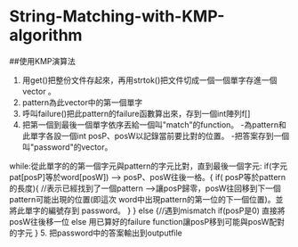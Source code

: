 # String-Matching-with-KMP-algorithm
##使用KMP演算法
1. 用get()把整份文件存起來，再用strtok()把文件切成一個一個單字存進一個vector <string>。
2. pattern為此vector中的第一個單字
3. 呼叫failure()把此pattern的failure函數算出來，存到一個int陣列f[]
4. 把第一個到最後一個單字依序丟給一個叫"match"的function。
-為pattern和此單字各設一個int posP、posW以記錄當前要比對的位置。
-把答案存到一個叫"password"的vector<int>。

while:從此單字的的第一個字元與pattern的字元比對，直到最後一個字元:
	if(字元 pat[posP]等於word[posW]) --> posP、posW往後一格。{
		if( posP等於pattern的長度){  //表示已經找到了一個pattern
		-->讓posP歸零，posW往回移到下一個pattern可能出現的位置(即這次		word中出現pattern的第一位的下一個位置)。並將此單字的編號存到			       password。
		}
	}
	else {//遇到mismatch
		if(posP是0) 直接將posW往後移一位
		else 用已算好的failure function讓posP移到可能與posW配對的字元
	}
5. 把password中的答案輸出到outputfile
